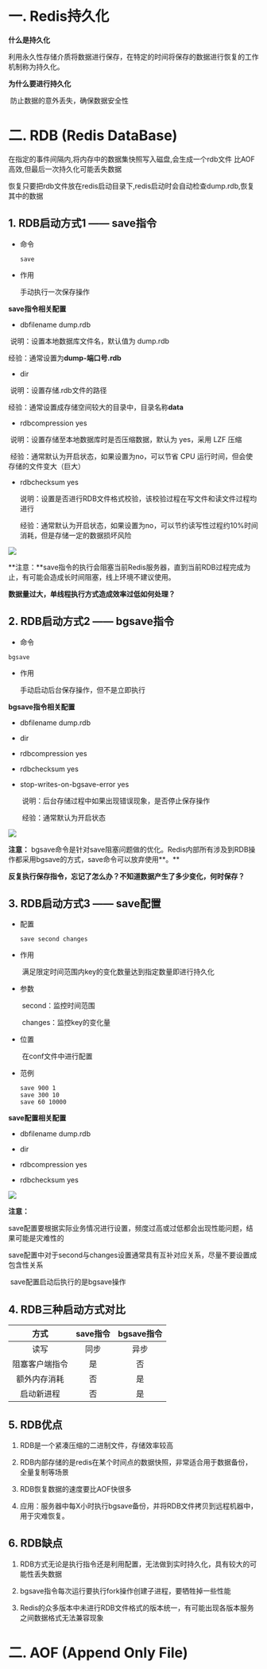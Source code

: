 # 一. Redis持久化

**什么是持久化**

​	利用永久性存储介质将数据进行保存，在特定的时间将保存的数据进行恢复的工作机制称为持久化。

**为什么要进行持久化**

​	防止数据的意外丢失，确保数据安全性







# 二. RDB (Redis DataBase)

在指定的事件间隔内,将内存中的数据集快照写入磁盘,会生成一个rdb文件     比AOF高效,但最后一次持久化可能丢失数据

恢复只要把rdb文件放在redis启动目录下,redis启动时会自动检查dump.rdb,恢复其中的数据





## 1. **RDB启动方式1 —— save指令**

- 命令

  ```
  save
  ```

- 作用

  手动执行一次保存操作



**save指令相关配置**

-  dbfilename dump.rdb

  ​	说明：设置本地数据库文件名，默认值为 dump.rdb

  ​	经验：通常设置为**dump-****端口号****.rdb**

-  dir

  ​	说明：设置存储.rdb文件的路径

  ​	经验：通常设置成存储空间较大的目录中，目录名称**data**

-  rdbcompression yes

  ​	说明：设置存储至本地数据库时是否压缩数据，默认为 yes，采用 LZF 压缩

  ​	经验：通常默认为开启状态，如果设置为no，可以节省 CPU 运行时间，但会使存储的文件变大（巨大）

- rdbchecksum yes

  ​	说明：设置是否进行RDB文件格式校验，该校验过程在写文件和读文件过程均进行

  ​	经验：通常默认为开启状态，如果设置为no，可以节约读写性过程约10%时间消耗，但是存储一定的数据损坏风险






![](images/rdb.png)

**注意：**save指令的执行会阻塞当前Redis服务器，直到当前RDB过程完成为止，有可能会造成长时间阻塞，线上环境不建议使用。





**数据量过大，单线程执行方式造成效率过低如何处理？**

## **2. RDB启动方式2 —— bgsave指令**

-  命令

  ```
  bgsave
  ```

- 作用

  手动启动后台保存操作，但不是立即执行



**bgsave指令相关配置**

-  dbfilename dump.rdb

-  dir

- rdbcompression yes

- rdbchecksum yes

- stop-writes-on-bgsave-error yes

  ​	说明：后台存储过程中如果出现错误现象，是否停止保存操作

  ​	经验：通常默认为开启状态





![](images/rdb2.png)

**注意：** bgsave命令是针对save阻塞问题做的优化。Redis内部所有涉及到RDB操作都采用bgsave的方式，save命令可以放弃使用**。**





**反复执行保存指令，忘记了怎么办？不知道数据产生了多少变化，何时保存？**

## 3. **RDB启动方式3 —— save配置**

- 配置

  ```
  save second changes
  ```

- 作用

  ​	满足限定时间范围内key的变化数量达到指定数量即进行持久化

- 参数

  ​	second：监控时间范围

  ​	changes：监控key的变化量

- 位置

  ​	在conf文件中进行配置

- 范例

  ```
  save 900 1
  save 300 10
  save 60 10000
  ```

  

**save配置相关配置**

- dbfilename dump.rdb

- dir

- rdbcompression yes

- rdbchecksum yes





![](images/rdb3.png)

**注意：** 

​	save配置要根据实际业务情况进行设置，频度过高或过低都会出现性能问题，结果可能是灾难性的

​	save配置中对于second与changes设置通常具有互补对应关系，尽量不要设置成包含性关系

​	save配置启动后执行的是bgsave操作





## 4. **RDB三种启动方式对比**

|      方式      | save指令 | bgsave指令 |
| :------------: | :------: | :--------: |
|      读写      |   同步   |    异步    |
| 阻塞客户端指令 |    是    |     否     |
|  额外内存消耗  |    否    |     是     |
|   启动新进程   |    否    |     是     |



## 5. **RDB优点**

1. RDB是一个紧凑压缩的二进制文件，存储效率较高

2. RDB内部存储的是redis在某个时间点的数据快照，非常适合用于数据备份，全量复制等场景

3. RDB恢复数据的速度要比AOF快很多

4. 应用：服务器中每X小时执行bgsave备份，并将RDB文件拷贝到远程机器中，用于灾难恢复。



## **6. RDB缺点**

1. RDB方式无论是执行指令还是利用配置，无法做到实时持久化，具有较大的可能性丢失数据

2. bgsave指令每次运行要执行fork操作创建子进程，要牺牲掉一些性能

3. Redis的众多版本中未进行RDB文件格式的版本统一，有可能出现各版本服务之间数据格式无法兼容现象









# 二. AOF (Append Only File)













